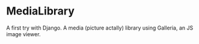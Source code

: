 MediaLibrary
============

A first try with Django. A media (picture actally) library using Galleria, an JS image viewer.
